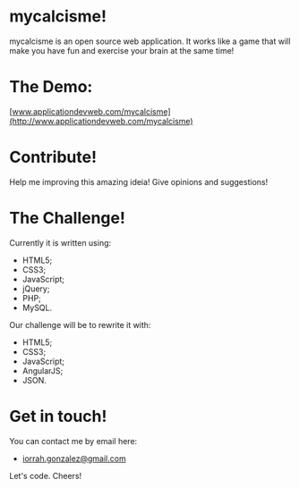 # mycalcisme!

mycalcisme is an open source web application. It works like a game that will make you have fun and exercise your brain at the same time!

# The Demo:

[www.applicationdevweb.com/mycalcisme](http://www.applicationdevweb.com/mycalcisme)

# Contribute!

Help me improving this amazing ideia! Give opinions and suggestions!

# The Challenge!

Currently it is written using:

 - HTML5;
 - CSS3;
 - JavaScript;
 - jQuery;
 - PHP;
 - MySQL.

Our challenge will be to rewrite it with:

 - HTML5;
 - CSS3;
 - JavaScript;
 - AngularJS;
 - JSON.

# Get in touch!

You can contact me by email here:

 - iorrah.gonzalez@gmail.com

Let's code. Cheers!